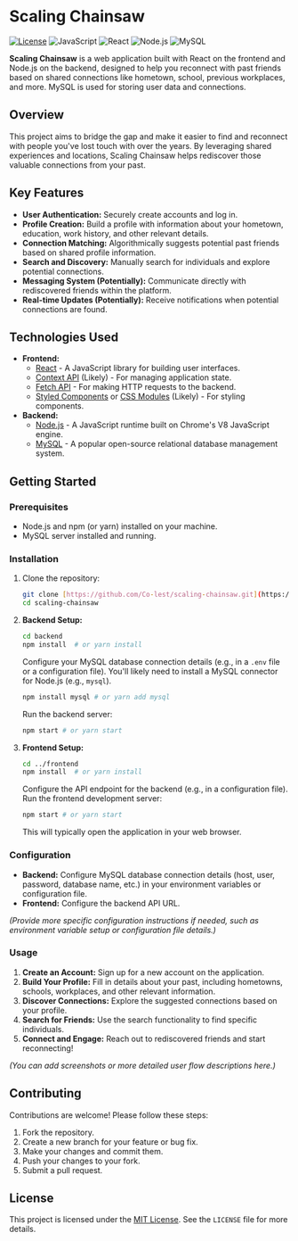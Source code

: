# Scaling Chainsaw

[![License](https://img.shields.io/badge/License-MIT-yellow.svg)](https://opensource.org/licenses/MIT)
![JavaScript](https://img.shields.io/badge/javascript-%23F7DF1E.svg&style=flat-square)
![React](https://img.shields.io/badge/react-%2320232a.svg?style=flat-square&logo=react&logoColor=%2361DAFB)
![Node.js](https://img.shields.io/badge/node.js-%23339933.svg?style=flat-square&logo=nodedotjs&logoColor=white)
![MySQL](https://img.shields.io/badge/mysql-%2300008f.svg?style=flat-square&logo=mysql&logoColor=white)

**Scaling Chainsaw** is a web application built with React on the frontend and Node.js on the backend, designed to help you reconnect with past friends based on shared connections like hometown, school, previous workplaces, and more. MySQL is used for storing user data and connections.

## Overview

This project aims to bridge the gap and make it easier to find and reconnect with people you've lost touch with over the years. By leveraging shared experiences and locations, Scaling Chainsaw helps rediscover those valuable connections from your past.

## Key Features

* **User Authentication:** Securely create accounts and log in.
* **Profile Creation:** Build a profile with information about your hometown, education, work history, and other relevant details.
* **Connection Matching:** Algorithmically suggests potential past friends based on shared profile information.
* **Search and Discovery:** Manually search for individuals and explore potential connections.
* **Messaging System (Potentially):** Communicate directly with rediscovered friends within the platform.
* **Real-time Updates (Potentially):** Receive notifications when potential connections are found.

## Technologies Used

* **Frontend:**
    * [React](https://react.dev/) - A JavaScript library for building user interfaces.
    * [Context API](https://react.dev/learn/passing-data-deeply-with-context) (Likely) - For managing application state.
    * [Fetch API](https://developer.mozilla.org/en-US/docs/Web/API/Fetch_API) - For making HTTP requests to the backend.
    * [Styled Components](https://styled-components.com/) or [CSS Modules](https://github.com/css-modules/css-modules) (Likely) - For styling components.
* **Backend:**
    * [Node.js](https://nodejs.org/en/) - A JavaScript runtime built on Chrome's V8 JavaScript engine.
    * [MySQL](https://www.mysql.com/) - A popular open-source relational database management system.

## Getting Started

### Prerequisites

* Node.js and npm (or yarn) installed on your machine.
* MySQL server installed and running.

### Installation

1.  Clone the repository:
    ```bash
    git clone [https://github.com/Co-lest/scaling-chainsaw.git](https://github.com/Co-lest/scaling-chainsaw.git)
    cd scaling-chainsaw
    ```

2.  **Backend Setup:**
    ```bash
    cd backend
    npm install  # or yarn install
    ```
    Configure your MySQL database connection details (e.g., in a `.env` file or a configuration file). You'll likely need to install a MySQL connector for Node.js (e.g., `mysql`).
    ```bash
    npm install mysql # or yarn add mysql
    ```
    Run the backend server:
    ```bash
    npm start # or yarn start
    ```

3.  **Frontend Setup:**
    ```bash
    cd ../frontend
    npm install  # or yarn install
    ```
    Configure the API endpoint for the backend (e.g., in a configuration file).
    Run the frontend development server:
    ```bash
    npm start # or yarn start
    ```
    This will typically open the application in your web browser.

### Configuration

* **Backend:** Configure MySQL database connection details (host, user, password, database name, etc.) in your environment variables or configuration file.
* **Frontend:** Configure the backend API URL.

*(Provide more specific configuration instructions if needed, such as environment variable setup or configuration file details.)*

### Usage

1.  **Create an Account:** Sign up for a new account on the application.
2.  **Build Your Profile:** Fill in details about your past, including hometowns, schools, workplaces, and other relevant information.
3.  **Discover Connections:** Explore the suggested connections based on your profile.
4.  **Search for Friends:** Use the search functionality to find specific individuals.
5.  **Connect and Engage:** Reach out to rediscovered friends and start reconnecting!

*(You can add screenshots or more detailed user flow descriptions here.)*

## Contributing

Contributions are welcome! Please follow these steps:

1.  Fork the repository.
2.  Create a new branch for your feature or bug fix.
3.  Make your changes and commit them.
4.  Push your changes to your fork.
5.  Submit a pull request.

## License

This project is licensed under the [MIT License](LICENSE). See the `LICENSE` file for more details.
